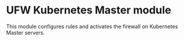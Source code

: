 # UFW Kubernetes Master module

This module configures rules and activates the firewall on Kubernetes Master servers.